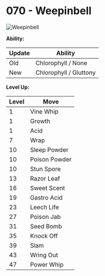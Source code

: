 # 070 - Weepinbell
![][070]

**Ability:**

Update | Ability
---    | ---
Old    | Chlorophyll / None
New    | Chlorophyll / Gluttony

**Level Up:**

Level | Move
---   | ---
  1   | Vine Whip
  1   | Growth
  1   | Acid
  7   | Wrap
 10   | Sleep Powder
 10   | Poison Powder
 10   | Stun Spore
 13   | Razor Leaf
 16   | Sweet Scent
 19   | Gastro Acid
 23   | Leech Life
 27   | Poison Jab
 31   | Seed Bomb
 35   | Knock Off
 39   | Slam
 43   | Wring Out
 47   | Power Whip



[070]: https://raw.githubusercontent.com/PokeAPI/sprites/master/sprites/pokemon/70.png "Weepinbell"
